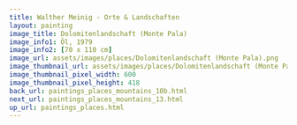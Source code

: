 ```yaml
---
title: Walther Meinig - Orte & Landschaften
layout: painting
image_title: Dolomitenlandschaft (Monte Pala)
image_info1: Öl, 1979
image_info2: [70 x 110 cm]
image_url: assets/images/places/Dolomitenlandschaft (Monte Pala).png
image_thumbnail_url: assets/images/places/Dolomitenlandschaft (Monte Pala)-klein.png
image_thumbnail_pixel_width: 600
image_thumbnail_pixel_height: 418
back_url: paintings_places_mountains_10b.html
next_url: paintings_places_mountains_13.html
up_url: paintings_places.html
---
```


